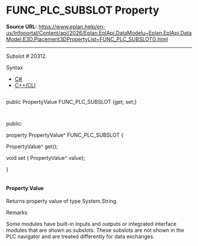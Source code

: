 # FUNC_PLC_SUBSLOT Property

**Source URL:** https://www.eplan.help/en-us/Infoportal/Content/api/2026/Eplan.EplApi.DataModelu~Eplan.EplApi.DataModel.E3D.Placement3DPropertyList~FUNC_PLC_SUBSLOT().html

---

Subslot # 20312.

Syntax

- [C#](#i-syntax-CS)
- [C++/CLI](#i-syntax-CPP2005)

```
```
public PropertyValue FUNC_PLC_SUBSLOT {get; set;}
```
```

```
```
public:

property PropertyValue^ FUNC_PLC_SUBSLOT {

   PropertyValue^ get();

   void set (    PropertyValue^ value);

}
```
```

#### Property Value

Returns property value of type System.String.

Remarks

Some modules have built-in inputs and outputs or integrated interface modules that are shown as subslots. These subslots are not shown in the PLC navigator and are treated differently for data exchanges.
